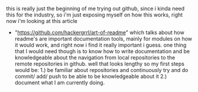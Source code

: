 this is really just the beginning of me trying out github, since i kinda need this for the industry, so i'm just exposing myself on how this works, right now i'm looking at this article
- "https://github.com/hackergrrl/art-of-readme" which talks about how readme's are important documentation tools, mainly for modules on how it would work, and right now i find it really important i guess.
one thing that I would need though is to know how to write documentation and be knowledgeable about the navigation from local repositories to the remote repositories in github.
well that looks lengthy so my first steps would be:
1.) be familiar about repositories and continuously try and do commit/ add/ push to be able to be knowledgeable about it
2.) document what I am currently doing.
